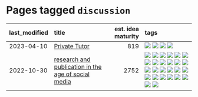 # Pages tagged `discussion`

|last_modified|title|est. idea maturity|tags
|:---|:---|---:|:---|
|2023-04-10|[Private Tutor](../private_tutor.md)|819|[![](https://img.shields.io/badge/tag-AI-83cbca)](../tags/AI.md) [![](https://img.shields.io/badge/tag-discussion-e33481)](../tags/discussion.md) [![](https://img.shields.io/badge/tag-education-4d5a4)](../tags/education.md) [![](https://img.shields.io/badge/tag-startup-b59164)](../tags/startup.md)|
|2022-10-30|[research and publication in the age of social media](../research-and-social.md)|2752|[![](https://img.shields.io/badge/tag-arxiv-e54ba1)](../tags/arxiv.md) [![](https://img.shields.io/badge/tag-citation-426a5f)](../tags/citation.md) [![](https://img.shields.io/badge/tag-corrections-e3b2c7)](../tags/corrections.md) [![](https://img.shields.io/badge/tag-credit-dafbc7)](../tags/credit.md) [![](https://img.shields.io/badge/tag-curation-7064e0)](../tags/curation.md) [![](https://img.shields.io/badge/tag-discoverability-6819c6)](../tags/discoverability.md) [![](https://img.shields.io/badge/tag-discussion-e33481)](../tags/discussion.md) [![](https://img.shields.io/badge/tag-feed-11772b)](../tags/feed.md) [![](https://img.shields.io/badge/tag-git-5fba1d)](../tags/git.md) [![](https://img.shields.io/badge/tag-github-587798)](../tags/github.md) [![](https://img.shields.io/badge/tag-historyofscience-2c91b4)](../tags/historyofscience.md) [![](https://img.shields.io/badge/tag-mastodon-d2ea1b)](../tags/mastodon.md) [![](https://img.shields.io/badge/tag-openreview-dce8fa)](../tags/openreview.md) [![](https://img.shields.io/badge/tag-paperswithcode-82f36e)](../tags/paperswithcode.md) [![](https://img.shields.io/badge/tag-platform-ac8815)](../tags/platform.md) [![](https://img.shields.io/badge/tag-publication-92ab1c)](../tags/publication.md) [![](https://img.shields.io/badge/tag-reproducibility-161a53)](../tags/reproducibility.md) [![](https://img.shields.io/badge/tag-research-b3194)](../tags/research.md) [![](https://img.shields.io/badge/tag-retractions-34720)](../tags/retractions.md) [![](https://img.shields.io/badge/tag-search-db71cb)](../tags/search.md) [![](https://img.shields.io/badge/tag-socialmedia-71e862)](../tags/socialmedia.md) [![](https://img.shields.io/badge/tag-stackoverflow-ad342b)](../tags/stackoverflow.md) [![](https://img.shields.io/badge/tag-subscription-a3a5e9)](../tags/subscription.md) [![](https://img.shields.io/badge/tag-transparency-49fd1a)](../tags/transparency.md) [![](https://img.shields.io/badge/tag-twitter-a682e)](../tags/twitter.md) [![](https://img.shields.io/badge/tag-validation-1661bc)](../tags/validation.md)|